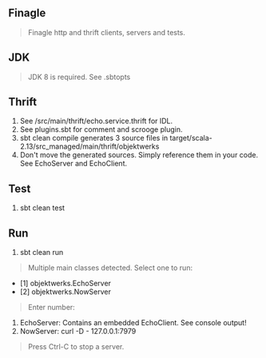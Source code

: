Finagle
-------
>Finagle http and thrift clients, servers and tests.

JDK
---
>JDK 8 is required. See .sbtopts

Thrift
------
1. See /src/main/thrift/echo.service.thrift for IDL.
2. See plugins.sbt for comment and scrooge plugin.
3. sbt clean compile generates 3 source files in target/scala-2.13/src_managed/main/thrift/objektwerks
4. Don't move the generated sources. Simply reference them in your code. See EchoServer and EchoClient.

Test
----
1. sbt clean test

Run
---
1. sbt clean run
>Multiple main classes detected. Select one to run:
* [1] objektwerks.EchoServer
* [2] objektwerks.NowServer
>Enter number:

1. EchoServer: Contains an embedded EchoClient. See console output!
2. NowServer: curl -D - 127.0.0.1:7979
>Press Ctrl-C to stop a server.